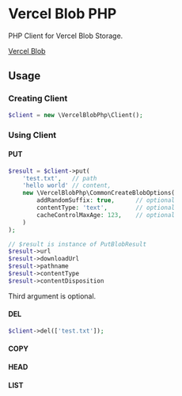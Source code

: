 # Vercel Blob PHP

PHP Client for Vercel Blob Storage.

[Vercel Blob](https://vercel.com/docs/storage/vercel-blob)

## Usage

### Creating Client

```php
$client = new \VercelBlobPhp\Client();
```

### Using Client

#### PUT
```php
$result = $client->put(
    'test.txt',   // path
    'hello world' // content,
    new \VercelBlobPhp\CommonCreateBlobOptions(
        addRandomSuffix: true,      // optional
        contentType: 'text',        // optional
        cacheControlMaxAge: 123,    // optional
    )
);

// $result is instance of PutBlobResult
$result->url
$result->downloadUrl
$result->pathname
$result->contentType
$result->contentDisposition
```

Third argument is optional.

#### DEL
```php
$client->del(['test.txt']);
```

#### COPY

#### HEAD

#### LIST